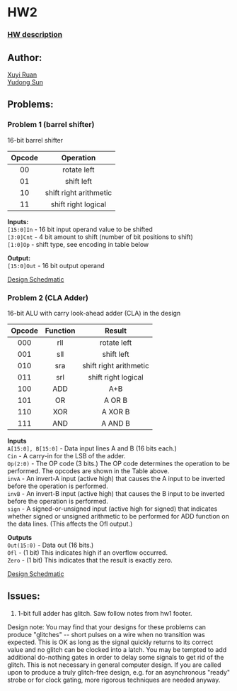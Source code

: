 # HW2

### [HW description](http://pages.cs.wisc.edu/~karu/courses/cs552/spring2016//wiki/index.php/Main/HW2)

## Author: 
[Xuyi Ruan](https://github.com/ruanxuyi)  
[Yudong Sun](https://github.com/Suncuss)


## Problems:

### Problem 1 (barrel shifter)

16-bit barrel shifter  


| Opcode    | Operation |
|:--------:|:----------:|
|00|    rotate left|
|01|    shift left
|10|    shift right arithmetic
|11|    shift right logical


**Inputs:**   
`[15:0]In` - 16 bit input operand value to be shifted  
`[3:0]Cnt` - 4 bit amount to shift (number of bit positions to shift)  
`[1:0]Op` - shift type, see encoding in table below

**Output:**   
`[15:0]Out` - 16 bit output operand  

[Design Schedmatic](schematic-1.pdf)  

### Problem 2 (CLA Adder)
16-bit ALU with carry look-ahead adder (CLA) in the design  


|Opcode |Function   |Result|
|:--------:|:--------:|:---:|
|000|   rll |rotate left
|001|   sll |shift left
|010|  sra| shift right arithmetic
|011|  srl|shift right logical
|100|   ADD|    A+B
|101|   OR| A OR B
|110|   XOR|    A XOR B
|111|   AND|    A AND B

**Inputs**  
`A[15:0], B[15:0]` - Data input lines A and B (16 bits each.)  
`Cin` - A carry-in for the LSB of the adder.   
`Op(2:0)` - The OP code (3 bits.) The OP code determines the operation to be performed. The opcodes are shown in the Table above.   
`invA` - An invert-A input (active high) that causes the A input to be inverted before the operation is performed.   
`invB` - An invert-B input (active high) that causes the B input to be inverted before the operation is performed.   
`sign` - A signed-or-unsigned input (active high for signed) that indicates whether signed or unsigned arithmetic to be performed for ADD function on the data lines. (This affects the Ofl output.)   

**Outputs**  
`Out(15:0)` - Data out (16 bits.)   
`Ofl` - (1 bit) This indicates high if an overflow occurred.   
`Zero` - (1 bit) This indicates that the result is exactly zero.   

[Design Schedmatic](schematic-2.pdf)  


## Issues: 
1. 1-bit full adder has glitch. Saw follow notes from hw1 footer.   


Design note: You may find that your designs for these problems can produce "glitches" -- short pulses on a wire when no transition was expected. This is OK as long as the signal quickly returns to its correct value and no glitch can be clocked into a latch. You may be tempted to add additional do-nothing gates in order to delay some signals to get rid of the glitch. This is not necessary in general computer design. If you are called upon to produce a truly glitch-free design, e.g. for an asynchronous "ready" strobe or for clock gating, more rigorous techniques are needed anyway.





